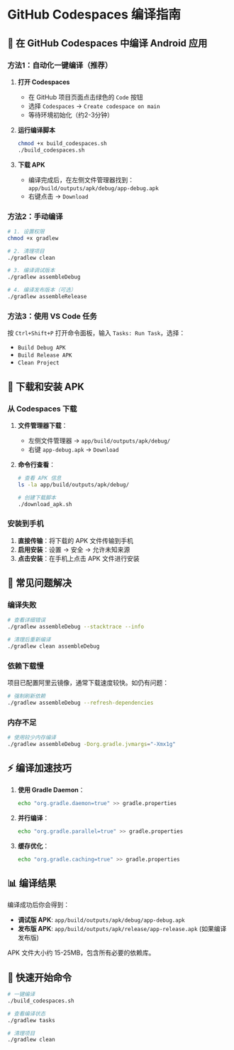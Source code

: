 # GitHub Codespaces 编译指南

## 🚀 在 GitHub Codespaces 中编译 Android 应用

### 方法1：自动化一键编译（推荐）

1. **打开 Codespaces**
   - 在 GitHub 项目页面点击绿色的 `Code` 按钮
   - 选择 `Codespaces` → `Create codespace on main`
   - 等待环境初始化（约2-3分钟）

2. **运行编译脚本**
   ```bash
   chmod +x build_codespaces.sh
   ./build_codespaces.sh
   ```

3. **下载 APK**
   - 编译完成后，在左侧文件管理器找到：`app/build/outputs/apk/debug/app-debug.apk`
   - 右键点击 → `Download`

### 方法2：手动编译

```bash
# 1. 设置权限
chmod +x gradlew

# 2. 清理项目
./gradlew clean

# 3. 编译调试版本
./gradlew assembleDebug

# 4. 编译发布版本（可选）
./gradlew assembleRelease
```

### 方法3：使用 VS Code 任务

按 `Ctrl+Shift+P` 打开命令面板，输入 `Tasks: Run Task`，选择：
- `Build Debug APK`
- `Build Release APK`
- `Clean Project`

## 📱 下载和安装 APK

### 从 Codespaces 下载
1. **文件管理器下载**：
   - 左侧文件管理器 → `app/build/outputs/apk/debug/`
   - 右键 `app-debug.apk` → `Download`

2. **命令行查看**：
   ```bash
   # 查看 APK 信息
   ls -la app/build/outputs/apk/debug/
   
   # 创建下载脚本
   ./download_apk.sh
   ```

### 安装到手机
1. **直接传输**：将下载的 APK 文件传输到手机
2. **启用安装**：设置 → 安全 → 允许未知来源
3. **点击安装**：在手机上点击 APK 文件进行安装

## 🔧 常见问题解决

### 编译失败
```bash
# 查看详细错误
./gradlew assembleDebug --stacktrace --info

# 清理后重新编译
./gradlew clean assembleDebug
```

### 依赖下载慢
项目已配置阿里云镜像，通常下载速度较快。如仍有问题：
```bash
# 强制刷新依赖
./gradlew assembleDebug --refresh-dependencies
```

### 内存不足
```bash
# 使用较少内存编译
./gradlew assembleDebug -Dorg.gradle.jvmargs="-Xmx1g"
```

## ⚡ 编译加速技巧

1. **使用 Gradle Daemon**：
   ```bash
   echo "org.gradle.daemon=true" >> gradle.properties
   ```

2. **并行编译**：
   ```bash
   echo "org.gradle.parallel=true" >> gradle.properties
   ```

3. **缓存优化**：
   ```bash
   echo "org.gradle.caching=true" >> gradle.properties
   ```

## 📊 编译结果

编译成功后你会得到：
- **调试版 APK**: `app/build/outputs/apk/debug/app-debug.apk`
- **发布版 APK**: `app/build/outputs/apk/release/app-release.apk` (如果编译发布版)

APK 文件大小约 15-25MB，包含所有必要的依赖库。

## 🎯 快速开始命令

```bash
# 一键编译
./build_codespaces.sh

# 查看编译状态
./gradlew tasks

# 清理项目
./gradlew clean
```
